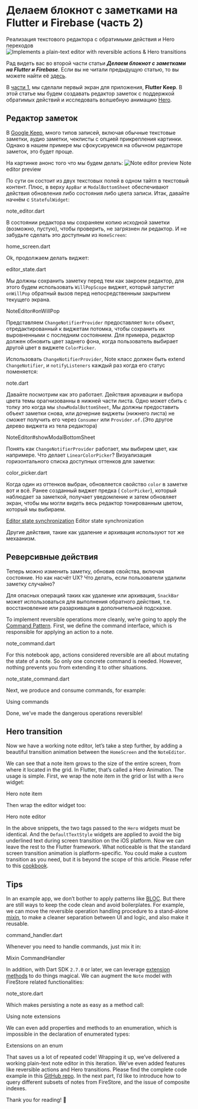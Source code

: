 # Делаем блокнот с заметками на Flutter и Firebase (часть 2)
Реализация текстового редактора с обратимыми действия и Hero переходов
![Implements a plain-text editor with reversible actions & Hero transitions](https://iswift.ru/images/1_gVY7JU07MLstpEzGwgYDFA.jpeg)

Рад видеть вас во второй части статьи ***Делаем блокнот с заметками на Flutter и Firebase***. Если вы не читали предыдущую статью, то вы можете найти её [здесь](https://iswift.ru/articles/ru/build-a-note-taking-app-with-flutter-firebase-part-1-ru).

В [части 1](build-a-note-taking-app-with-flutter-firebase-part-1.md), мы сделали первый экран для приложения, **Flutter Keep**. В этой статье мы будем создавать редактор заметок с поддержкой обратимых действий и исследовать волшебную анимацию [Hero](https://flutter.dev/docs/development/ui/animations/hero-animations). 


## Редактор заметок
В [Google Keep](https://www.google.com/keep), много типов записей, включая обычные текстовые заметки, аудио заметки, чеклисты с опцией прикрепления картинки. Однако в нашем примере мы сфокусируемся на обычном редакторе заметок, это будет проще.

На картинке анонс того что мы будем делать:
![Note editor preview](https://iswift.ru/images/1_MGIa1fUmmPk2K87fMC9DmA.jpeg)
Note editor preview

По сути он состоит из двух текстовых полей в одном тайтл в текстовый контент. Плюс, в верху ```AppBar``` и  ```ModalBottomSheet``` обеспечивают действия обновления либо состояния либо цвета записи.
Итак, давайте начнём с ```StatefulWidget```:

<script src="https://gist.github.com/xinthink/55c8d5ee739d729e4556ba78e53af4fc.js"></script>
note_editor.dart

В состоянии редактора мы сохраняем копию исходной заметки (возможно, пустую), чтобы проверить, не загрязнен ли редактор.
И не забудьте сделать это доступным из ```HomeScreen```:

<script src="https://gist.github.com/xinthink/16e0fc34f115ac91b2fad5b685a5444e.js"></script>
home_screen.dart

Ok, продолжаем делать виджет:
<script src="https://gist.github.com/xinthink/ea6cab070973d44c2c1bafebaf21b231.js"></script>
editor_state.dart


Мы должны сохранить заметку перед тем как закроем редактор, для этого будем использовать ```WillPopScope``` виджет, который запустит ```onWillPop``` обратный вызов перед непосредственным закрытием текущего экрана.

<script src="https://gist.github.com/xinthink/4031a6c058ef49055aa0640852703664.js"></script>
NoteEditor#onWillPop

Представляем ```ChangeNotifierProvider``` предоставляет ```Note``` объект, отредактированный к виджетам потомка, чтобы сохранить их выровненными с последним состоянием. Для примера, редактор должен обновить цвет заднего фона, когда пользователь выбирает другой цвет в виджете  ```ColorPicker```.

Использовать ```ChangeNotifierProvider```,  Note класс должен быть extend ```ChangeNotifier```, и ```notifyListeners``` каждый раз когда его статус поменяется:

<script src="https://gist.github.com/xinthink/273c2e989febb8d7cb6cbc649b409a44.js"></script>
note.dart

Давайте посмотрим как это работает.
Действия архивации и выбора цвета темы орагнизованны в нижней части листа.
Одно может сбить с толку  это когда мы  ```showModalBottomSheet```, Мы должны предоставить объект заметки снова, или дочерние виджеты (нижнего листа) не сможет получить его через ```Consumer``` или ```Provider.of.```(Это другое дерево виджета из тела редактора)

<script src="https://gist.github.com/xinthink/452e4fdbab98f7e7a035dd4325bc7ac7.js"></script>
NoteEditor#showModalBottomSheet

Понять как ```ChangeNotifierProvider``` работает, мы выбирем цвет, как напримере.
Что делает ```LinearColorPicker```? Визуализация горизонтального списка доступных оттенков для заметки:

<script src="https://gist.github.com/xinthink/19d042dd248f868df4bc7d576684a6e6.js"></script>
color_picker.dart


Когда один из оттенков выбран, обновляется свойство  ```color``` в заметке вот и всё.
Ранее созданный виджет предка ( ```ColorPicker```), который наблюдает за заметкой, получает уведомление и затем обновляет экран, чтобы мы могли видеть весь редактор тонированным цветом, который мы выбираем.

[Editor state synchronization](https://iswift.ru/images/1_lxF2s-WTKFumm_LjPzrwdQ.gif)
Editor state synchronization

Другие действия, такие как удаление и архивация используют тот же мехаанизм.

## Реверсивные действия
Теперь можно изменить заметку, обновив свойства, включая состояние. Но как насчёт UX? Что делать, если пользователи удалили заметку случайно?

Для опасных операций таких как удаление или архивация, ```SnackBar``` может использоваться для выполнения обратного действия, т.е. восстановление или разархивация в дополнительной подсказке.


[](https://iswift.ru/images/1_jSq4WiKVETUOcmoDWipdzg.gif)

To implement reversible operations more cleanly, we’re going to apply the [Command Pattern](https://en.wikipedia.org/wiki/Command_pattern).
First, we define the command interface, which is responsible for applying an action to a note.

<script src="https://gist.github.com/xinthink/273367c3be45f2e06f0617a2f5325e68.js"></script>
note_command.dart

For this notebook app, actions considered reversible are all about mutating the state of a note. So only one concrete command is needed. However, nothing prevents you from extending it to other situations.

<script src="https://gist.github.com/xinthink/bfb348de0e95da409d4622d9f0cd5c18.js"></script>
note_state_command.dart

Next, we produce and consume commands, for example:

<script src="https://gist.github.com/xinthink/5a292f5d1048bfd8577b2c41b861f51f.js"></script>
Using commands

Done, we’ve made the dangerous operations reversible!

## Hero transition
Now we have a working note editor, let’s take a step further, by adding a beautiful transition animation between the ```HomeScreen``` and the ```NoteEditor```.

[](https://iswift.ru/images/1_DsydtXamxtPWtUva2NNvag.gif)

We can see that a note item grows to the size of the entire screen, from where it located in the grid. In Flutter, that’s called a Hero Animation.
The usage is simple. First, we wrap the note item in the grid or list with a ```Hero``` widget:

<script src="https://gist.github.com/xinthink/4c823df06de3a325ccf2d0d09fa71b7c.js"></script>
Hero note item

Then wrap the editor widget too:
<script src="https://gist.github.com/xinthink/50837a0b043d6f884979078f067d5dfa.js"></script>
Hero note editor

In the above snippets, the two tags passed to the ```Hero``` widgets must be identical.
And the ```DefaultTextStyle``` widgets are applied to avoid the big underlined text during screen transition on the iOS platform.
Now we can leave the rest to the Flutter framework.
What noticeable is that the standard screen transition animation is platform-specific. You could make a custom transition as you need, but it is beyond the scope of this article. Please refer to this [cookbook](https://flutter.dev/docs/cookbook/animation/page-route-animation).

## Tips
In an example app, we don’t bother to apply patterns like [BLOC](https://bloclibrary.dev/). But there are still ways to keep the code clean and avoid boilerplates.
For example, we can move the reversible operation handling procedure to a stand-alone [mixin](https://dart.dev/guides/language/language-tour#adding-features-to-a-class-mixins), to make a cleaner separation between UI and logic, and also make it reusable.

<script src="https://gist.github.com/xinthink/55d100dbcce13b11a025701218b3caf6.js"></script>
command_handler.dart

Whenever you need to handle commands, just mix it in:

<script src="https://gist.github.com/xinthink/50d2e408173bd08c6fe3c0d5c1dc72ba.js"></script>
Mixin CommandHandler

In addition, with Dart SDK ```2.7.0``` or later, we can leverage [extension methods](https://dart.dev/guides/language/extension-methods) to do things magical.
We can augment the ```Note``` model with FireStore related functionalities:

<script src="https://gist.github.com/xinthink/e8f2a9fc6671bc6e139fa34d76aa2db7.js"></script>
note_store.dart

Which makes persisting a note as easy as a method call:
<script src="https://gist.github.com/xinthink/f3d3176563b11cbfc5d8c9965acfe64b.js"></script>
Using note extensions

We can even add properties and methods to an enumeration, which is impossible in the declaration of enumerated types:
<script src="https://gist.github.com/xinthink/1f98ec3bca2fe7e8af8c161ffd9ad827.js"></script>
Extensions on an enum

That saves us a lot of repeated code!
Wrapping it up, we’ve delivered a working plain-text note editor in this iteration. We’ve even added features like reversible actions and Hero transitions. Please find the complete code example in this [GitHub repo](https://github.com/xinthink/flutter-keep).
In the next part, I’d like to introduce how to query different subsets of notes from FireStore, and the issue of composite indexes.

Thank you for reading! 🙌

